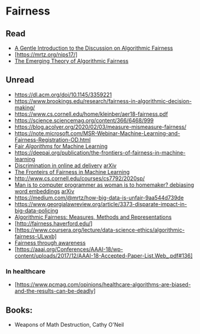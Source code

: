 # Fairness

## Read

* [A Gentle Introduction to the Discussion on Algorithmic Fairness](https://towardsdatascience.com/a-gentle-introduction-to-the-discussion-on-algorithmic-fairness-740bbb469b6)
* [https://mrtz.org/nips17/]
* [The Emerging Theory of Algorithmic Fairness](https://www.microsoft.com/en-us/research/video/the-emerging-theory-of-algorithmic-fairness/)

## Unread

* https://dl.acm.org/doi/10.1145/3359221
* https://www.brookings.edu/research/fairness-in-algorithmic-decision-making/
* https://www.cs.cornell.edu/home/kleinber/aer18-fairness.pdf
* https://science.sciencemag.org/content/366/6468/999
* https://blog.acolyer.org/2020/02/03/measure-mismeasure-fairness/
* https://note.microsoft.com/MSR-Webinar-Machine-Learning-and-Fairness-Registration-OD.html
* [Fair *Algorithms* for Machine Learning](https://www.youtube.com/watch?v=AmmZHXlPWvI)
* https://deepai.org/publication/the-frontiers-of-fairness-in-machine-learning
* [Discrimination in online ad delivery](https://doi.org/10.1145/2447976.2447990) [arXiv](https://arxiv.org/ftp/arxiv/papers/1301/1301.6822.pdf)
* [The Fronteirs of Fairness in Machine Learning](https://deepai.org/publication/the-frontiers-of-fairness-in-machine-learning)
* http://www.cs.cornell.edu/courses/cs7792/2020sp/
* [Man is to computer programmer as woman is to homemaker? debiasing word embeddings](http://papers.nips.cc/paper/6228-man-is-to-computer-programmer-as-woman-is-to-homemaker-debiasing-word-embeddings.pdf) [arXiv](https://academic.microsoft.com/journal/2596401190)
* https://medium.com/@mrtz/how-big-data-is-unfair-9aa544d739de
* https://www.georgialawreview.org/article/3373-disparate-impact-in-big-data-policing
* [Algorithmic Fairness: Measures, Methods and Representations](https://av.tib.eu/media/42850)
* [http://fairness.haverford.edu/]
* [https://www.coursera.org/lecture/data-science-ethics/algorithmic-fairness-ULwxb]
* [Fairness through awareness](https://arxiv.org/pdf/1104.3913.pdf)
* [https://aaai.org/Conferences/AAAI-18/wp-content/uploads/2017/12/AAAI-18-Accepted-Paper-List.Web_.pdf#136]

### In healthcare

* [https://www.pcmag.com/opinions/healthcare-algorithms-are-biased-and-the-results-can-be-deadly]

## Books:

* Weapons of Math Destruction, Cathy O'Neil